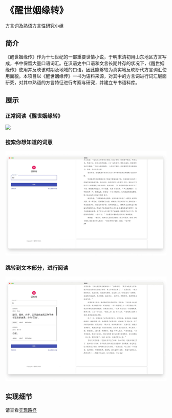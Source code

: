 # 《醒世姻缘转》
方言词及熟语方言性研究小组

## 简介
《醒世姻缘传》作为十七世纪的一部重要世情小说，于明末清初用山东地区方言写成，书中保留大量口语词汇。在汉语史中口语和文言长期并存的状况下，《醒世姻缘传》使用并反映该时期及地域的口语，因此能够较为真实地反映断代方言词汇使用面貌。本项目以《醒世姻缘传》一书为语料来源，对其中的方言词进行词汇层面研究，对其中熟语的方言特征进行考察与研究，并建立专书语料库。

## 展示
### 正常阅读《醒世姻缘转》
![](assets/show_assets/gif/reading.gif)
### 搜索你想知道的词意
![](assets/show_assets/gif/search.gif)
### 跳转到文本部分，进行阅读
![](assets/show_assets/gif/jump.gif)

## 实现细节
请查看[实现路径](docs/README.md)
